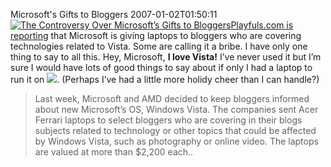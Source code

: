 Microsoft's Gifts to Bloggers
2007-01-02T01:50:11
[ ![The Controversy Over Microsoft’s Gifts to Bloggers](http://www.playfuls.com/scitech/gimages/acefer01012.jpg)Playfuls.com is reporting](http://www.playfuls.com/news_05668_The_Controversy_Over_Microsofts_Gifts_to_Bloggers.html) that Microsoft is giving laptops to bloggers who are covering technologies related to Vista. Some are calling it a bribe. I have only one thing to say to all this. Hey, Microsoft, **I love Vista!** I’ve never used it but I’m sure I would have lots of good things to say about if only I had a laptop to run it on ![](http://az667460.vo.msecnd.net/cdn/images/blog/Blog/smile3.gif). (Perhaps I’ve had a little more holidy cheer than I can handle?)

> Last week, Microsoft and AMD decided to keep bloggers informed about new Microsoft’s OS, Windows Vista. The companies sent Acer Ferrari laptops to select bloggers who are covering in their blogs subjects related to technology or other topics that could be affected by Windows Vista, such as photography or online video. The laptops are valued at more than $2,200 each..
